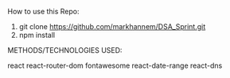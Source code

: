 How to use this Repo:

1. git clone https://github.com/markhannem/DSA_Sprint.git
2. npm install

METHODS/TECHNOLOGIES USED:

react
react-router-dom
fontawesome
react-date-range
react-dns
